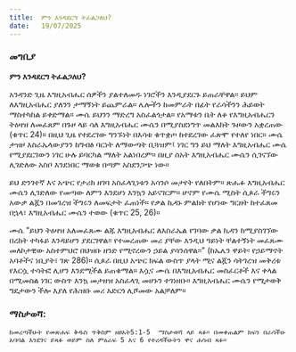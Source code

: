 ```yaml
---
title:  ምን እንዳደርግ ትፈልጋለህ?
date:   19/07/2025
---
```


### መግቢያ

**ምን እንዳደርግ ትፈልጋለህ?**

አንዳንድ ጊዜ እግዚአብሔር ሰዎችን ያልተለመዱ ነገሮችን እንዲያደርጉ ይጠራቸዋል፡፡ ይህም ለእግዚአብሔር ያለንን ታማኝነት ይጨምራል። ሌሎችን ከመምራት በፊት የራሳችንን ሕይወት ማስተካከል ይቀድማል። ሙሴ ይህንን ማድረግ አስፈልጎታል። የአማቱን ቤት ለቆ የእግዚአብሔርን ትዕዛዝ ለመፈጸም በጉዞ ላይ ሳለ እግዚአብሔር ሙሴን በሚያስደነግጥ መልእክት ጉዞውን አቋረጠው (ቁጥር 24)። በዚህ ጊዜ የተደረገው ግንኙነት በእሳቱ ቁጥቋጦ ከተደረገው ፈጽሞ የተለየ ነበር። ሙሴ ታዝዞ እስራኤላውያንን ከግብፅ ባርነት ለማውጣት ቢጓዝም፤ ነገር ግን ይህ ማለት እግዚአብሔር ሙሴ የሚያደርገውን ነገር ሁሉ ይባርካል ማለት አልነበረም። በዚያ ሰአት እግዚአብሔር ሙሴን ሲገናኘው ሊገድለው አስቦ እንደነበር ማወቁ በጣም አስደንጋጭ ነው።
 
ይህ ድንገተኛ እና አጭር የታሪክ ዘገባ አስፈላጊነቱን አሳንሶ መታየት የለበትም። ጽሑፉ እግዚአብሔር ሙሴን ሊገድለው የመጣው ለምን እንደሆነ እንኳን አይናገርም። ሆኖም የሙሴ ሚስት ሲጶራ ችግሩን አውቃ ልጇን በመገረዝ ችግሩን ለመፍታት ፈጠነች። የቃል ኪዳኑ ምልክት የሆነው ግርዘት ከተፈጸመ በኋላ፣ እግዚአብሔር ሙሴን ተወው (ቁጥር 25, 26)።
 
ሙሴ "ይህን ትዕዛዝ አለመፈጸሙ ልጁ እግዚአብሔር ለእስራኤል የገባው ቃል ኪዳን ከሚያስገኘው በረከት ተካፋይ እንዳይሆን ያደርገዋል፡፡ የተመረጠው መሪ ያቸው እንዲህ ዓይነት ቸልተኝነት መፈጸሙ መለኮታዊው አስተምህሮ በህዝቡ ዘንድ የሚኖረውን ኃይል ያሳንሰዋል፡፡" (ከኤሌን ዋይት፡ የኃይማኖት አባቶችና ነቢያት፣ ገጽ 286)። ሲጶራ በዚህ አጭር ክፍል ውስጥ ያላት ሚና ልጇን ሳትገረዝ መቅረቱ የእርሷ ተሳትፎ ሊሆን እንደሚችል ይጠቁማል። እሷና ሙሴ በእግዚአብሔር መስፈርቶች እና ቀላል በሚመስል ነገር ውስጥ እንኳ መታዘዝ አስፈላጊ መሆኑን ተገነዘቡ። እግዚአብሔር ሙሴን የሚታወቅ ግዴታውን ችሎ እያለ የሕዝቡ መሪ አድርጎ ሊሾመው አልቻለም።
 
### ማስታወሻ:
`ከመረጣችሁት የመጽሐፍ ቅዱስ ጥቅስም ዘፀአት5:1-5  ማስታወሻ ላይ ጻፉ። በመቀጠልም ክፍን በራሳችሁ አባባል እንደገና ይጻፉ ወይም ስለ ምዕራፍ 5 እና 6 የተረዳችሁትን ዋና ሐሳብ ጻፉ።
`